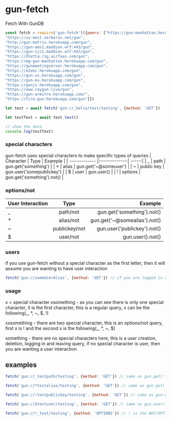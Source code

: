 # gun-fetch

Fetch With GunDB

```javascript
const fetch = require('gun-fetch')({peers: ["https://gun-manhattan.herokuapp.com/gun",
"https://us-west.xerberus.net/gun",
"http://gun-matrix.herokuapp.com/gun",
"https://gun-ams1.maddiex.wtf:443/gun",
"https://gun-sjc1.maddiex.wtf:443/gun",
"https://dletta.rig.airfaas.com/gun",
"https://mg-gun-manhattan.herokuapp.com/gun",
"https://gunmeetingserver.herokuapp.com/gun",
"https://e2eec.herokuapp.com/gun",
"https://gun-us.herokuapp.com/gun",
"https://gun-eu.herokuapp.com/gun",
"https://gunjs.herokuapp.com/gun",
"https://www.raygun.live/gun",
"https://gun-armitro.herokuapp.com/",
"https://fire-gun.herokuapp.com/gun"]})

let test = await fetch('gun://_hello/test/testing', {method: 'GET'})

let testText = await test.text()

// show the data
console.log(testText)
```
### special characters
gun-fetch uses special characters to make specific types of queries
| Character        | Type           | Example  |
| ------------- |:-------------:| -----:|
| _ | path | gun.get('something') |
| * | alias     |   gun.get('~@someuser') |
| ~ | public key      |    gun.user('somepublickey') |
| $ | user      |  gun.user()   |
| ! | options      |  gun.get('something').not() |

### options/not
| User Interaction        | Type           | Example  |
| ------------- |:-------------:| -----:|
| _ | path/not | gun.get('something').not() |
| * | alias/not     |   gun.get('~@somealias').not() |
| ~ | publickey/not | gun.user('publickey').not()|
| $ | user/not     |   gun.user().not() |

### users
if you use gun-fetch without a special character as the first letter, then it will assume you are wanting to have user interaction
```javascript
fetch('gun://someUserAlias', {method: 'GET'}) // if you are logged in as someUserAlias, gun-fetch will return the someUserAlias user information
```

### usage
x = special character
xsomething - as you can see there is only one special character, it is the first character, this is a regular query, x can be the following(_, *, ~, $, !)

xxsomething - there are two special character, this is an options/not query, first x is ! and the second x is the following(_, *, ~, $)

something - there are no special characters here, this is a user creation, deletion, logging in and leaving query, if no special character is user, then you are wanting a user interaction

## examples
```javascript
fetch('gun://_testpath/testing', {method: 'GET'}) // same as gun.get('testpath').get('testing')

fetch('gun://*testalias/testing', {method: 'GET'}) // same as gun.get('~@testalias').get('testing')

fetch('gun://~testpublickey/testing', {method: 'GET'}) // same as gun.user('testpublickey').get('testing')

fetch('gun://$testuser/testing', {method: 'GET'}) // same as gun.user().get('testing')

fetch('gun://!_test/testing', {method: 'OPTIONS'}) // ! is the NOT/OPTIONS character, _ is the path character, so this is gun.get('test').get('testing').not(data => {data is not found})
```
